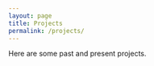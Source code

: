 ```yaml
---
layout: page
title: Projects
permalink: /projects/
---
```


Here are some past and present projects.


